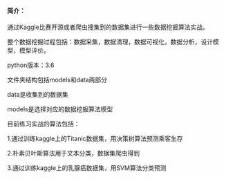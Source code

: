 #### 简介：

通过Kaggle比赛开源或者爬虫搜集到的数据集进行一些数据挖掘算法实战。

整个数据挖掘过程包括：数据采集，数据清理，数据可视化，数据分析，设计模型，模型评价。

python版本：3.6

文件夹结构包括models和data两部分

data是收集到的数据集

models是选择对应的数据挖掘算法模型

目前练习实战的算法包括：

1.通过训练kaggle上的Titanic数据集，用决策树算法预测乘客生存

2.朴素贝叶斯算法用于文本分类，数据集爬虫得到

3.通过训练kaggle上的乳腺癌数据集，用SVM算法分类预测